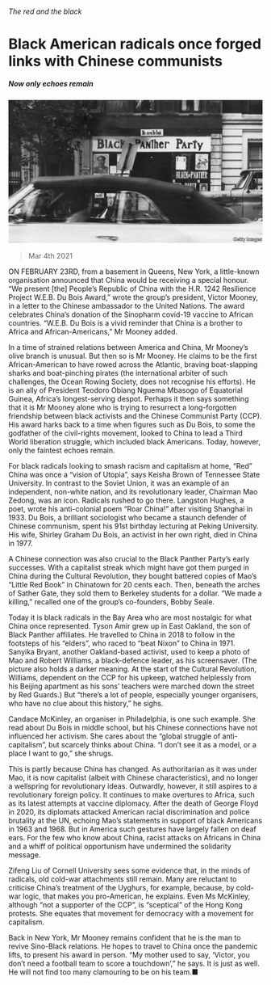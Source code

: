 ###### The red and the black

# Black American radicals once forged links with Chinese communists 

##### Now only echoes remain 

![image](images/20210306_USP005_0.jpg) 

> Mar 4th 2021 


ON FEBRUARY 23RD, from a basement in Queens, New York, a little-known organisation announced that China would be receiving a special honour. “We present [the] People’s Republic of China with the H.R. 1242 Resilience Project W.E.B. Du Bois Award,” wrote the group’s president, Victor Mooney, in a letter to the Chinese ambassador to the United Nations. The award celebrates China’s donation of the Sinopharm covid-19 vaccine to African countries. “W.E.B. Du Bois is a vivid reminder that China is a brother to Africa and African-Americans,” Mr Mooney added.


In a time of strained relations between America and China, Mr Mooney’s olive branch is unusual. But then so is Mr Mooney. He claims to be the first African-American to have rowed across the Atlantic, braving boat-slapping sharks and boat-pinching pirates (the international arbiter of such challenges, the Ocean Rowing Society, does not recognise his efforts). He is an ally of President Teodoro Obiang Nguema Mbasogo of Equatorial Guinea, Africa’s longest-serving despot. Perhaps it then says something that it is Mr Mooney alone who is trying to resurrect a long-forgotten friendship between black activists and the Chinese Communist Party (CCP). His award harks back to a time when figures such as Du Bois, to some the godfather of the civil-rights movement, looked to China to lead a Third World liberation struggle, which included black Americans. Today, however, only the faintest echoes remain.



For black radicals looking to smash racism and capitalism at home, “Red” China was once a “vision of Utopia”, says Keisha Brown of Tennessee State University. In contrast to the Soviet Union, it was an example of an independent, non-white nation, and its revolutionary leader, Chairman Mao Zedong, was an icon. Radicals rushed to go there. Langston Hughes, a poet, wrote his anti-colonial poem “Roar China!” after visiting Shanghai in 1933. Du Bois, a brilliant sociologist who became a staunch defender of Chinese communism, spent his 91st birthday lecturing at Peking University. His wife, Shirley Graham Du Bois, an activist in her own right, died in China in 1977.


A Chinese connection was also crucial to the Black Panther Party’s early successes. With a capitalist streak which might have got them purged in China during the Cultural Revolution, they bought battered copies of Mao’s “Little Red Book” in Chinatown for 20 cents each. Then, beneath the arches of Sather Gate, they sold them to Berkeley students for a dollar. “We made a killing,” recalled one of the group’s co-founders, Bobby Seale.


Today it is black radicals in the Bay Area who are most nostalgic for what China once represented. Tyson Amir grew up in East Oakland, the son of Black Panther affiliates. He travelled to China in 2018 to follow in the footsteps of his “elders”, who raced to “beat Nixon” to China in 1971. Sanyika Bryant, another Oakland-based activist, used to keep a photo of Mao and Robert Williams, a black-defence leader, as his screensaver. (The picture also holds a darker meaning. At the start of the Cultural Revolution, Williams, dependent on the CCP for his upkeep, watched helplessly from his Beijing apartment as his sons’ teachers were marched down the street by Red Guards.) But “there’s a lot of people, especially younger organisers, who have no clue about this history,” he sighs.


Candace McKinley, an organiser in Philadelphia, is one such example. She read about Du Bois in middle school, but his Chinese connections have not influenced her activism. She cares about the “global struggle of anti-capitalism”, but scarcely thinks about China. “I don’t see it as a model, or a place I want to go,” she shrugs.


This is partly because China has changed. As authoritarian as it was under Mao, it is now capitalist (albeit with Chinese characteristics), and no longer a wellspring for revolutionary ideas. Outwardly, however, it still aspires to a revolutionary foreign policy. It continues to make overtures to Africa, such as its latest attempts at vaccine diplomacy. After the death of George Floyd in 2020, its diplomats attacked American racial discrimination and police brutality at the UN, echoing Mao’s statements in support of black Americans in 1963 and 1968. But in America such gestures have largely fallen on deaf ears. For the few who know about China, racist attacks on Africans in China and a whiff of political opportunism have undermined the solidarity message.


Zifeng Liu of Cornell University sees some evidence that, in the minds of radicals, old cold-war attachments still remain. Many are reluctant to criticise China’s treatment of the Uyghurs, for example, because, by cold-war logic, that makes you pro-American, he explains. Even Ms McKinley, although “not a supporter of the CCP”, is “sceptical” of the Hong Kong protests. She equates that movement for democracy with a movement for capitalism.


Back in New York, Mr Mooney remains confident that he is the man to revive Sino-Black relations. He hopes to travel to China once the pandemic lifts, to present his award in person. “My mother used to say, ‘Victor, you don’t need a football team to score a touchdown’,” he says. It is just as well. He will not find too many clamouring to be on his team.■

